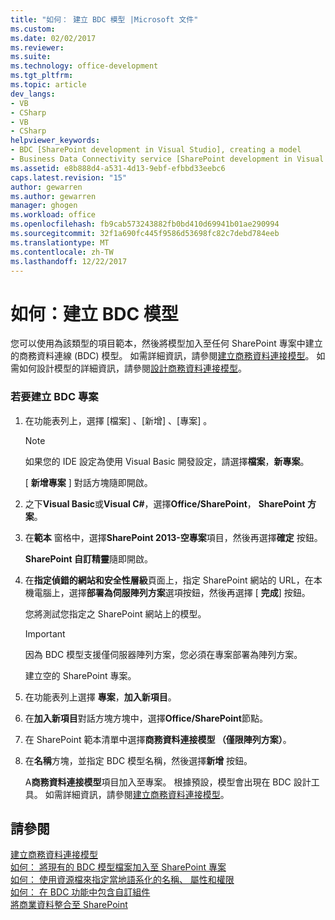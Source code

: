 ```yaml
---
title: "如何： 建立 BDC 模型 |Microsoft 文件"
ms.custom: 
ms.date: 02/02/2017
ms.reviewer: 
ms.suite: 
ms.technology: office-development
ms.tgt_pltfrm: 
ms.topic: article
dev_langs:
- VB
- CSharp
- VB
- CSharp
helpviewer_keywords:
- BDC [SharePoint development in Visual Studio], creating a model
- Business Data Connectivity service [SharePoint development in Visual Studio], creating a model
ms.assetid: e8b888d4-a531-4d13-9ebf-efbbd33eebc6
caps.latest.revision: "15"
author: gewarren
ms.author: gewarren
manager: ghogen
ms.workload: office
ms.openlocfilehash: fb9cab573243882fb0bd410d69941b01ae290994
ms.sourcegitcommit: 32f1a690fc445f9586d53698fc82c7debd784eeb
ms.translationtype: MT
ms.contentlocale: zh-TW
ms.lasthandoff: 12/22/2017
---
```

# <a name="how-to-create-a-bdc-model"></a>如何：建立 BDC 模型
  您可以使用為該類型的項目範本，然後將模型加入至任何 SharePoint 專案中建立的商務資料連線 (BDC) 模型。 如需詳細資訊，請參閱[建立商務資料連接模型](../sharepoint/creating-a-business-data-connectivity-model.md)。 如需如何設計模型的詳細資訊，請參閱[設計商務資料連接模型](../sharepoint/designing-a-business-data-connectivity-model.md)。  
  
### <a name="to-create-a-bdc-project"></a>若要建立 BDC 專案  
  
1.  在功能表列上，選擇 [檔案] 、[新增] 、[專案] 。  
  
    > [!NOTE]  
    >  如果您的 IDE 設定為使用 Visual Basic 開發設定，請選擇**檔案**，**新專案**。  
  
     [ **新增專案** ] 對話方塊隨即開啟。  
  
2.  之下**Visual Basic**或**Visual C#**，選擇**Office/SharePoint**， **SharePoint 方案**。  
  
3.  在**範本** 窗格中，選擇**SharePoint 2013-空專案**項目，然後再選擇**確定** 按鈕。  
  
     **SharePoint 自訂精靈**隨即開啟。  
  
4.  在**指定偵錯的網站和安全性層級**頁面上，指定 SharePoint 網站的 URL，在本機電腦上，選擇**部署為伺服陣列方案**選項按鈕，然後再選擇 [ **完成**] 按鈕。  
  
     您將測試您指定之 SharePoint 網站上的模型。  
  
    > [!IMPORTANT]  
    >  因為 BDC 模型支援僅伺服器陣列方案，您必須在專案部署為陣列方案。  
  
     建立空的 SharePoint 專案。  
  
5.  在功能表列上選擇 **專案**，**加入新項目**。  
  
6.  在**加入新項目**對話方塊方塊中，選擇**Office/SharePoint**節點。  
  
7.  在 SharePoint 範本清單中選擇**商務資料連接模型 （僅限陣列方案）**。  
  
8.  在**名稱**方塊，並指定 BDC 模型名稱，然後選擇**新增** 按鈕。  
  
     A**商務資料連接模型**項目加入至專案。 根據預設，模型會出現在 BDC 設計工具。 如需詳細資訊，請參閱[建立商務資料連接模型](../sharepoint/creating-a-business-data-connectivity-model.md)。  
  
## <a name="see-also"></a>請參閱  
 [建立商務資料連接模型](../sharepoint/creating-a-business-data-connectivity-model.md)   
 [如何： 將現有的 BDC 模型檔案加入至 SharePoint 專案](../sharepoint/how-to-add-an-existing-bdc-model-file-to-a-sharepoint-project.md)   
 [如何： 使用資源檔來指定當地語系化的名稱、 屬性和權限](../sharepoint/how-to-use-a-resource-file-to-specify-localized-names-properties-and-permissions.md)   
 [如何： 在 BDC 功能中包含自訂組件](../sharepoint/how-to-include-a-custom-assembly-in-a-bdc-feature.md)   
 [將商業資料整合至 SharePoint](../sharepoint/integrating-business-data-into-sharepoint.md)  
  
  